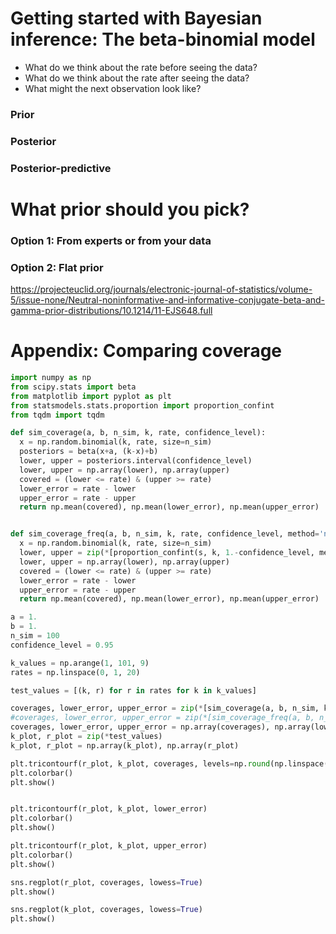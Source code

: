 # Getting started with Bayesian inference: The beta-binomial model

* What do we think about the rate before seeing the data?
* What do we think about the rate after seeing the data?
* What might the next observation look like?


### Prior
### Posterior
### Posterior-predictive

# What prior should you pick?

### Option 1: From experts or from your data

### Option 2: Flat prior

https://projecteuclid.org/journals/electronic-journal-of-statistics/volume-5/issue-none/Neutral-noninformative-and-informative-conjugate-beta-and-gamma-prior-distributions/10.1214/11-EJS648.full

# Appendix: Comparing coverage

```python
import numpy as np
from scipy.stats import beta
from matplotlib import pyplot as plt
from statsmodels.stats.proportion import proportion_confint
from tqdm import tqdm

def sim_coverage(a, b, n_sim, k, rate, confidence_level):
  x = np.random.binomial(k, rate, size=n_sim)
  posteriors = beta(x+a, (k-x)+b)
  lower, upper = posteriors.interval(confidence_level)
  lower, upper = np.array(lower), np.array(upper)
  covered = (lower <= rate) & (upper >= rate)
  lower_error = rate - lower
  upper_error = rate - upper
  return np.mean(covered), np.mean(lower_error), np.mean(upper_error)


def sim_coverage_freq(a, b, n_sim, k, rate, confidence_level, method='normal'):
  x = np.random.binomial(k, rate, size=n_sim)
  lower, upper = zip(*[proportion_confint(s, k, 1.-confidence_level, method=method) for s in x])
  lower, upper = np.array(lower), np.array(upper)
  covered = (lower <= rate) & (upper >= rate)
  lower_error = rate - lower
  upper_error = rate - upper
  return np.mean(covered), np.mean(lower_error), np.mean(upper_error)

a = 1.
b = 1.
n_sim = 100
confidence_level = 0.95

k_values = np.arange(1, 101, 9)
rates = np.linspace(0, 1, 20)

test_values = [(k, r) for r in rates for k in k_values]

coverages, lower_error, upper_error = zip(*[sim_coverage(a, b, n_sim, k, r, confidence_level) for k, r in tqdm(test_values)])
#coverages, lower_error, upper_error = zip(*[sim_coverage_freq(a, b, n_sim, k, r, confidence_level, method='agresti_coull') for k, r in tqdm(test_values)])
coverages, lower_error, upper_error = np.array(coverages), np.array(lower_error), np.array(upper_error)
k_plot, r_plot = zip(*test_values)
k_plot, r_plot = np.array(k_plot), np.array(r_plot)

plt.tricontourf(r_plot, k_plot, coverages, levels=np.round(np.linspace(0, 1, 20), 2))
plt.colorbar()
plt.show()


plt.tricontourf(r_plot, k_plot, lower_error)
plt.colorbar()
plt.show()

plt.tricontourf(r_plot, k_plot, upper_error)
plt.colorbar()
plt.show()

sns.regplot(r_plot, coverages, lowess=True)
plt.show()

sns.regplot(k_plot, coverages, lowess=True)
plt.show()
```
